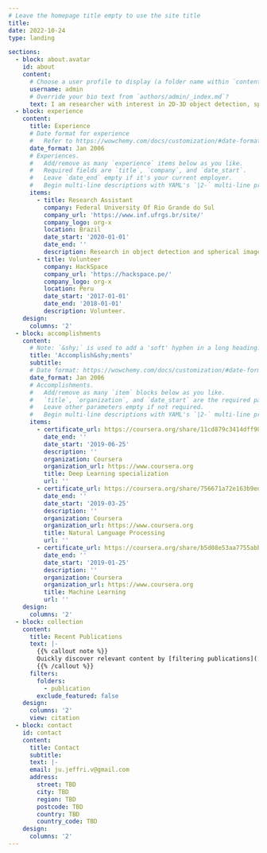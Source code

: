 ```yaml
---
# Leave the homepage title empty to use the site title
title:
date: 2022-10-24
type: landing

sections:
  - block: about.avatar
    id: about
    content:
      # Choose a user profile to display (a folder name within `content/authors/`)
      username: admin
      # Override your bio text from `authors/admin/_index.md`?
      text: I am researcher with interest in 2D-3D object detection, spherical images and natural language processing. I received my Master from [Institute of Informatics](https://www.inf.ufrgs.br/ppgc/) at the [Federal University of Rio Grande do Sul](http://www.ufrgs.br/english/home). My advisor was Prof. [Claudio Rosito Jung](https://www.inf.ufrgs.br/~crjung/). I mainly worked in 2D oriented object detection. I got my undergrad from [National University of Trujillo](https://inf.unitru.edu.pe/), with a major in computer science.
  - block: experience
    content:
      title: Experience
      # Date format for experience
      #   Refer to https://wowchemy.com/docs/customization/#date-format
      date_format: Jan 2006
      # Experiences.
      #   Add/remove as many `experience` items below as you like.
      #   Required fields are `title`, `company`, and `date_start`.
      #   Leave `date_end` empty if it's your current employer.
      #   Begin multi-line descriptions with YAML's `|2-` multi-line prefix.
      items:
        - title: Research Assistant
          company: Federal University Of Rio Grande do Sul
          company_url: 'https://www.inf.ufrgs.br/site/'
          company_logo: org-x
          location: Brazil
          date_start: '2020-01-01'
          date_end: ''
          description: Research in object detection and spherical images.
        - title: Volunteer
          company: HackSpace
          company_url: 'https://hackspace.pe/'
          company_logo: org-x
          location: Peru
          date_start: '2017-01-01'
          date_end: '2018-01-01'
          description: Volunteer.
    design:
      columns: '2'
  - block: accomplishments
    content:
      # Note: `&shy;` is used to add a 'soft' hyphen in a long heading.
      title: 'Accomplish&shy;ments'
      subtitle:
      # Date format: https://wowchemy.com/docs/customization/#date-format
      date_format: Jan 2006
      # Accomplishments.
      #   Add/remove as many `item` blocks below as you like.
      #   `title`, `organization`, and `date_start` are the required parameters.
      #   Leave other parameters empty if not required.
      #   Begin multi-line descriptions with YAML's `|2-` multi-line prefix.
      items:
        - certificate_url: https://coursera.org/share/11cd879c3414dff908bac72c6f9aeddd
          date_end: ''
          date_start: '2019-06-25'
          description: ''
          organization: Coursera
          organization_url: https://www.coursera.org
          title: Deep Learning specialization
          url: ''
        - certificate_url: https://coursera.org/share/756671a72e163b9edb4109bfe86cb77e
          date_end: ''
          date_start: '2019-03-25'
          description: ''
          organization: Coursera
          organization_url: https://www.coursera.org
          title: Natural Language Processing
          url: ''
        - certificate_url: https://coursera.org/share/b5d08e53aa7755abb968cf1bb0288547
          date_end: ''
          date_start: '2019-01-25'
          description: ''
          organization: Coursera
          organization_url: https://www.coursera.org
          title: Machine Learning
          url: ''
    design:
      columns: '2'
  - block: collection
    content:
      title: Recent Publications
      text: |-
        {{% callout note %}}
        Quickly discover relevant content by [filtering publications](./publication/).
        {{% /callout %}}
      filters:
        folders:
          - publication
        exclude_featured: false
    design:
      columns: '2'
      view: citation
  - block: contact
    id: contact
    content:
      title: Contact
      subtitle:
      text: |-
      email: ju.jeffri.v@gmail.com
      address:
        street: TBD
        city: TBD
        region: TBD
        postcode: TBD
        country: TBD
        country_code: TBD
    design:
      columns: '2'
---
```

